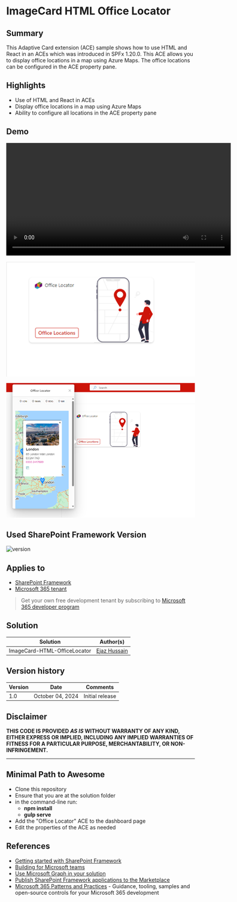 # ImageCard HTML Office Locator

## Summary

This Adaptive Card extension (ACE) sample shows how to use HTML and React in an ACEs which was introduced in SPFx 1.20.0.
This ACE allows you to display office locations in a map using Azure Maps. The office locations can be configured in the ACE property pane.

## Highlights
- Use of HTML and React in ACEs
- Display office locations in a map using Azure Maps
- Ability to configure all locations in the ACE property pane


## Demo


<video width="600" controls>
  <source src="./assets/demo.mp4" type="video/mp4">
  Your browser does not support the video tag.
</video>

![ImageCard-HTML-OfficeLocator](./assets/demo-1.png)

![ImageCard-HTML-OfficeLocator](./assets/demo-2.png)

## Used SharePoint Framework Version

![version](https://img.shields.io/badge/version-1.20.0-yellow.svg)

## Applies to

- [SharePoint Framework](https://aka.ms/spfx)
- [Microsoft 365 tenant](https://docs.microsoft.com/en-us/sharepoint/dev/spfx/set-up-your-developer-tenant)

> Get your own free development tenant by subscribing to [Microsoft 365 developer program](http://aka.ms/o365devprogram)

## Solution

| Solution    | Author(s)                                               |
| ----------- | ------------------------------------------------------- |
| ImageCard-HTML-OfficeLocator | [Ejaz Hussain](https://linktr.ee/ehussain)

## Version history

| Version | Date             | Comments        |
| ------- | ---------------- | --------------- |
| 1.0     | October 04, 2024 | Initial release |

## Disclaimer

**THIS CODE IS PROVIDED _AS IS_ WITHOUT WARRANTY OF ANY KIND, EITHER EXPRESS OR IMPLIED, INCLUDING ANY IMPLIED WARRANTIES OF FITNESS FOR A PARTICULAR PURPOSE, MERCHANTABILITY, OR NON-INFRINGEMENT.**

---

## Minimal Path to Awesome

- Clone this repository
- Ensure that you are at the solution folder
- in the command-line run:
  - **npm install**
  - **gulp serve**
- Add the "Office Locator" ACE to the dashboard page
- Edit the properties of the ACE as needed

## References

- [Getting started with SharePoint Framework](https://docs.microsoft.com/en-us/sharepoint/dev/spfx/set-up-your-developer-tenant)
- [Building for Microsoft teams](https://docs.microsoft.com/en-us/sharepoint/dev/spfx/build-for-teams-overview)
- [Use Microsoft Graph in your solution](https://docs.microsoft.com/en-us/sharepoint/dev/spfx/web-parts/get-started/using-microsoft-graph-apis)
- [Publish SharePoint Framework applications to the Marketplace](https://docs.microsoft.com/en-us/sharepoint/dev/spfx/publish-to-marketplace-overview)
- [Microsoft 365 Patterns and Practices](https://aka.ms/m365pnp) - Guidance, tooling, samples and open-source controls for your Microsoft 365 development

